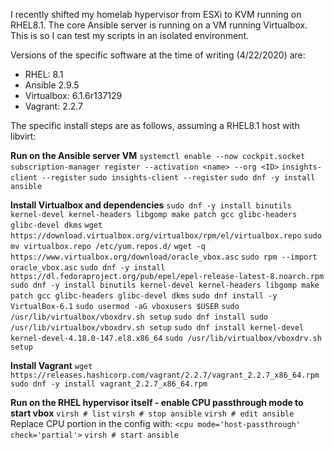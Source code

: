 I recently shifted my homelab hypervisor from ESXi to KVM running on RHEL8.1. The core Ansible server is running on a VM running Virtualbox. This is so I can test my scripts in an isolated environment.

Versions of the specific software at the time of writing (4/22/2020) are:
- RHEL: 8.1
- Ansible 2.9.5
- Virtualbox: 6.1.6r137129
- Vagrant: 2.2.7

The specific install steps are as follows, assuming a RHEL8.1 host with libvirt:

**Run on the Ansible server VM**
`systemctl enable --now cockpit.socket`
`subscription-manager register --activation <name> --org <ID>`
`insights-client --register`
`sudo insights-client --register`
`sudo dnf -y install ansible`

**Install Virtualbox and dependencies**
`sudo dnf -y install binutils kernel-devel kernel-headers libgomp make patch gcc glibc-headers glibc-devel dkms`
`wget https://download.virtualbox.org/virtualbox/rpm/el/virtualbox.repo`
`sudo mv virtualbox.repo /etc/yum.repos.d/`
`wget -q https://www.virtualbox.org/download/oracle_vbox.asc`
`sudo rpm --import oracle_vbox.asc`
`sudo dnf -y install https://dl.fedoraproject.org/pub/epel/epel-release-latest-8.noarch.rpm`
`sudo dnf -y install binutils kernel-devel kernel-headers libgomp make patch gcc glibc-headers glibc-devel dkms`
`sudo dnf install -y VirtualBox-6.1`
`sudo usermod -aG vboxusers $USER`
`sudo /usr/lib/virtualbox/vboxdrv.sh setup`
`sudo dnf install sudo /usr/lib/virtualbox/vboxdrv.sh setup`
`sudo dnf install kernel-devel kernel-devel-4.18.0-147.el8.x86_64`
`sudo /usr/lib/virtualbox/vboxdrv.sh setup`

**Install Vagrant**
`wget https://releases.hashicorp.com/vagrant/2.2.7/vagrant_2.2.7_x86_64.rpm`
`sudo dnf -y install vagrant_2.2.7_x86_64.rpm`

**Run on the RHEL hypervisor itself - enable CPU passthrough mode to start vbox**
`virsh # list`
`virsh # stop ansible`
`virsh # edit ansible`
Replace CPU portion in the config with:
	`<cpu mode='host-passthrough' check='partial'>`
`virsh # start ansible`
